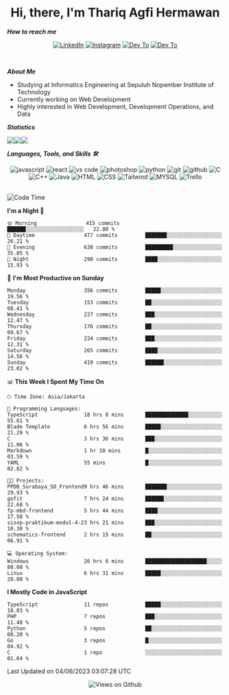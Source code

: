 <div align="center">
  <h1>Hi, there, I'm Thariq Agfi Hermawan</h1>
</div>


***How to reach me***
<p align='center'>
   <a href="https://www.linkedin.com/in/thariqagfihermawan" target="_blank"><img src="https://img.shields.io/badge/LinkedIn-0077B5?style=for-the-badge&logo=linkedin&logoColor=white" alt="LinkedIn"></a>
   <a href="https://www.instagram.com/thoriqagfi" target="_blank"><img src="https://img.shields.io/badge/Instagram-E4405F?style=for-the-badge&logo=instagram&logoColor=white" alt="Instagram"></a>
   <a href="https://medium.com/@thoriq.aghfi60" target="_blank"><img src="https://img.shields.io/badge/Medium-12100E?style=for-the-badge&logo=medium&logoColor=white" alt="Dev To"></a>
   <a href="https://linktr.ee/thoriqagfi" target="_blank"><img src="https://img.shields.io/badge/linktree-1de9b6?style=for-the-badge&logo=linktree&logoColor=white" alt="Dev To"></a>
</p>

<br>

***About Me***
- Studying at Informatics Engineering at Sepuluh Nopember Institute of Technology
- Currently working on Web Development
- Highly interested in Web Development, Development Operations, and Data

***Statistics***

<!-- [![GitHub Streak](http://github-readme-streak-stats.herokuapp.com?user=thoriqagfi&theme=dark)](https://git.io/streak-stats) -->

<div align="center">
  <div style="display: flex;">
    <img src="http://github-readme-streak-stats.herokuapp.com?user=thoriqagfi&theme=chartreuse-dark"/>
    <img src="https://github-readme-stats.vercel.app/api/top-langs/?username=thoriqagfi&layout=compact&&theme=chartreuse-dark&langs_count=8)](https://github.com/thoriqagfi"/>
    <img src="https://github-readme-stats.vercel.app/api?username=thoriqagfi&show_icons=true&theme=chartreuse-dark"/>
  </div>
</div>

<!-- [![Top Langs](https://github-readme-stats.vercel.app/api/top-langs/?username=thoriqagfi&layout=compact&&theme=chartreuse-dark&langs_count=8)](https://github.com/thoriqagfi)
< ![Agfi's GitHub stats](https://github-readme-stats.vercel.app/api?username=thoriqagfi&show_icons=true&theme=chartreuse-dark) -->

***Languages, Tools, and Skills 🛠***

  <div align="center">
    <img src="https://img.shields.io/badge/JavaScript-F7DF1E?style=for-the-badge&logo=javascript&logoColor=black" alt="javascript" />
    <img src="https://img.shields.io/badge/React-61DAFB?style=for-the-badge&logo=react&logoColor=black" alt="react" />
    <img src="https://img.shields.io/badge/vs%20code-007ACC?style=for-the-badge&logo=visual%20studio%20code&logoColor=white" alt="vs code" />
    <img src="https://img.shields.io/badge/adobe%20photoshop-31A8FF?style=for-the-badge&logo=adobe%20photoshop&logoColor=white" alt="photoshop" />
    <img src="https://img.shields.io/badge/python-3776AB?style=for-the-badge&logo=python&logoColor=white" alt="python" />
    <img src="https://img.shields.io/badge/Git-F05032?style=for-the-badge&logo=git&logoColor=white" alt="git" />
    <img src="https://img.shields.io/badge/GitHub-100000?style=for-the-badge&logo=github&logoColor=white" alt="github" />
    <img src="https://img.shields.io/badge/c-%2300599C.svg?style=for-the-badge&logo=c&logoColor=white" alt="C" />
    <img src="https://img.shields.io/badge/c++-%2300599C.svg?style=for-the-badge&logo=c%2B%2B&logoColor=white" alt="C++" />
    <img src="https://img.shields.io/badge/Java-ED8B00?style=for-the-badge&logo=java&logoColor=white" alt="Java"/>
    <img src="https://img.shields.io/badge/HTML5-E34F26?style=for-the-badge&logo=html5&logoColor=white" alt="HTML" />
    <img src="https://img.shields.io/badge/CSS-239120?&style=for-the-badge&logo=css3&logoColor=white" alt ="CSS" />
    <img src="https://img.shields.io/badge/tailwindcss-%2338B2AC.svg?style=for-the-badge&logo=tailwind-css&logoColor=white" alt="Tailwind" />
    <img src="https://img.shields.io/badge/MySQL-00000F?style=for-the-badge&logo=mysql&logoColor=white" alt="MYSQL" />
    <img src="https://img.shields.io/badge/Trello-%23026AA7.svg?style=for-the-badge&logo=Trello&logoColor=white" alt="Trello" />
  </div><br>

<!--START_SECTION:waka-->
![Code Time](http://img.shields.io/badge/Code%20Time-445%20hrs%2031%20mins-blue)

**I'm a Night 🦉** 

```text
🌞 Morning                415 commits         ██████░░░░░░░░░░░░░░░░░░░   22.80 % 
🌆 Daytime                477 commits         ███████░░░░░░░░░░░░░░░░░░   26.21 % 
🌃 Evening                638 commits         █████████░░░░░░░░░░░░░░░░   35.05 % 
🌙 Night                  290 commits         ████░░░░░░░░░░░░░░░░░░░░░   15.93 % 
```
📅 **I'm Most Productive on Sunday** 

```text
Monday                   356 commits         █████░░░░░░░░░░░░░░░░░░░░   19.56 % 
Tuesday                  153 commits         ██░░░░░░░░░░░░░░░░░░░░░░░   08.41 % 
Wednesday                227 commits         ███░░░░░░░░░░░░░░░░░░░░░░   12.47 % 
Thursday                 176 commits         ██░░░░░░░░░░░░░░░░░░░░░░░   09.67 % 
Friday                   224 commits         ███░░░░░░░░░░░░░░░░░░░░░░   12.31 % 
Saturday                 265 commits         ████░░░░░░░░░░░░░░░░░░░░░   14.56 % 
Sunday                   419 commits         ██████░░░░░░░░░░░░░░░░░░░   23.02 % 
```


📊 **This Week I Spent My Time On** 

```text
🕑︎ Time Zone: Asia/Jakarta

💬 Programming Languages: 
TypeScript               18 hrs 8 mins       ██████████████░░░░░░░░░░░   55.61 % 
Blade Template           6 hrs 56 mins       █████░░░░░░░░░░░░░░░░░░░░   21.29 % 
C                        3 hrs 36 mins       ███░░░░░░░░░░░░░░░░░░░░░░   11.06 % 
Markdown                 1 hr 10 mins        █░░░░░░░░░░░░░░░░░░░░░░░░   03.59 % 
YAML                     55 mins             █░░░░░░░░░░░░░░░░░░░░░░░░   02.82 % 

🐱‍💻 Projects: 
PPDB_Surabaya_SD_Frontend9 hrs 46 mins       ███████░░░░░░░░░░░░░░░░░░   29.93 % 
gofit                    7 hrs 24 mins       ██████░░░░░░░░░░░░░░░░░░░   22.68 % 
fp-mbd-frontend          5 hrs 44 mins       ████░░░░░░░░░░░░░░░░░░░░░   17.58 % 
sisop-praktikum-modul-4-23 hrs 21 mins       ███░░░░░░░░░░░░░░░░░░░░░░   10.30 % 
schematics-frontend      2 hrs 15 mins       ██░░░░░░░░░░░░░░░░░░░░░░░   06.91 % 

💻 Operating System: 
Windows                  26 hrs 6 mins       ████████████████████░░░░░   80.00 % 
Linux                    6 hrs 31 mins       █████░░░░░░░░░░░░░░░░░░░░   20.00 % 
```

**I Mostly Code in JavaScript** 

```text
TypeScript               11 repos            █████░░░░░░░░░░░░░░░░░░░░   18.03 % 
PHP                      7 repos             ███░░░░░░░░░░░░░░░░░░░░░░   11.48 % 
Python                   5 repos             ██░░░░░░░░░░░░░░░░░░░░░░░   08.20 % 
Go                       3 repos             █░░░░░░░░░░░░░░░░░░░░░░░░   04.92 % 
C                        1 repo              ░░░░░░░░░░░░░░░░░░░░░░░░░   01.64 % 
```




 Last Updated on 04/06/2023 03:07:28 UTC
<!--END_SECTION:waka-->

<div align="center">
<img src="https://komarev.com/ghpvc/?username=thoriqagfi&color=blue" alt="Views on Github" />
</div>